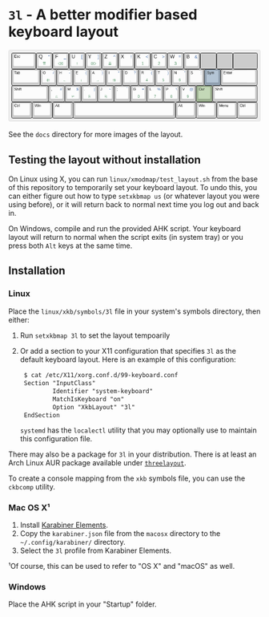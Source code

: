 # `3l` - A better modifier based keyboard layout

![Three Layout Reference Image](https://raw.githubusercontent.com/jackrosenthal/threelayout/master/docs/standard_three.png)

See the `docs` directory for more images of the layout.

## Testing the layout without installation

On Linux using X, you can run `linux/xmodmap/test_layout.sh` from the base of
this repository to temporarily set your keyboard layout. To undo this, you can
either figure out how to type `setxkbmap us` (or whatever layout you were using
before), or it will return back to normal next time you log out and back in.

On Windows, compile and run the provided AHK script. Your keyboard layout will
return to normal when the script exits (in system tray) or you press both `Alt`
keys at the same time.

## Installation

### Linux

Place the `linux/xkb/symbols/3l` file in your system's symbols directory, then
either:

1. Run `setxkbmap 3l` to set the layout tempoarily
2. Or add a section to your X11 configuration that specifies `3l` as the
   default keyboard layout. Here is an example of this configuration:

        $ cat /etc/X11/xorg.conf.d/99-keyboard.conf
        Section "InputClass"
                Identifier "system-keyboard"
                MatchIsKeyboard "on"
                Option "XkbLayout" "3l"
        EndSection

    `systemd` has the `localectl` utility that you may optionally use to
    maintain this configuration file.

There may also be a package for `3l` in your distribution. There is at least an
Arch Linux AUR package available under
[`threelayout`](https://aur.archlinux.org/packages/threelayout).

To create a console mapping from the `xkb` symbols file, you can use the
`ckbcomp` utility.

### Mac OS X¹

1. Install [Karabiner Elements](https://github.com/tekezo/Karabiner-Elements).
2. Copy the `karabiner.json` file from the `macosx` directory to the
   `~/.config/karabiner/` directory.
3. Select the `3l` profile from Karabiner Elements.

¹Of course, this can be used to refer to "OS X" and "macOS" as well.

### Windows

Place the AHK script in your "Startup" folder.
